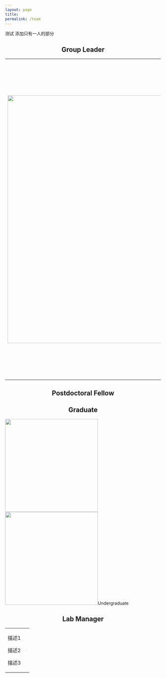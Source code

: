 ```yaml
---
layout: page
title: 
permalink: /team
---
```


测试 添加只有一人的部分
<h2 align="center">Group Leader</h2>
<table >
<tr> 
<td >
<img src=" {{site.baseurl}}/assets/img/team/zenghu.jpg"  width="800px"/> 
</td> 
<td>
<h4>Hu Zeng (曾虎)</h4>
<p class="text-muted" style="font-size:90%;line-height: 1em;">Assistant Professor for life science at Peking University</p>
                <p style="font-size:90%">Email: huzeng &lt;at&gt; pku.edu.cn<br>Tel: +86 (010) 62767687 <br>
                  <a href="https://future.pku.edu.cn/jsdw/jy/fzyxs1/11e271c0c09e4b919554a49d90093b98.htm" target="_blank">Departmental page</a></p>
                  <p> Hu Zeng is currently an assistant professor at the College of Future Technology and the Center for Life Sciences at Peking University. He obtained his Ph.D. in Biochemistry and Molecular Biology from Peking University under the supervision of Professor Chengqi Yi, and subsequently conducted postdoctoral research at the Broad Institute of MIT and Harvard with Professor Xiao Wang. </p>
                  
                  
</td>
</tr>
</table>

<h2 align="center">Postdoctoral Fellow</h2>

<h2 align="center">Graduate</h2>
<div class="container"> <div class="item"> <img src="{{site.baseurl}}/assets/img/team/test1.jpg" alt=" " width="300px> <p>这里是第一张图片的描述文字。</p><p>test1。</p> </div> <div class="item"> <img src="{{site.baseurl}}/assets/img/team/test2.jpg" alt=" " width="300px> <p>这里是第二张图片的描述文字。</p> <p>test2</p></div> </div>

<h2 align="center">Undergraduate</h2>


<h2 align="center">Lab Manager</h2>

<div align="center">
<table rules="none">
<tr>
<td>
<p>描述1</p>
<p>描述2</p>
<p>描述3</p>
</td>
<td>
<img src="{{site.baseurl}}/assets/img/team/test.png" style="zoom:5%"  alt="图片名称"/>
</td>
</tr>
</table>    
</div>

<img src="{{site.baseurl}}/assets/img/team/test.png" alt="">

